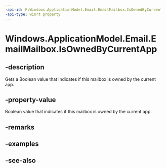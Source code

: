 ----api-id: P:Windows.ApplicationModel.Email.EmailMailbox.IsOwnedByCurrentApp
-api-type: winrt property
---<!-- Property syntaxpublic bool IsOwnedByCurrentApp { get; }--># Windows.ApplicationModel.Email.EmailMailbox.IsOwnedByCurrentApp## -descriptionGets a Boolean value that indicates if this mailbox is owned by the current app.## -property-valueBoolean value that indicates if this mailbox is owned by the current app.## -remarks## -examples## -see-also